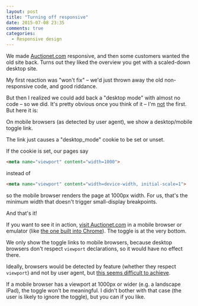 ```yaml
---
layout: post
title: "Turning off responsive"
date: 2015-07-08 23:35
comments: true
categories:
  - Responsive design
---
```


We made [Auctionet.com](https://auctionet.com) responsive, and then some customers wanted the old site back. Turns out they liked the overview you get with a scaled-down desktop site.

My first reaction was "won't fix" – we'd just thrown away the old non-responsive code, and good riddance.

But then I realized we could add back a "desktop mode" with almost no code – so we did. It's pretty obvious once you think of it – I'm [not](http://stackoverflow.com/q/22423687/6962#comment34101665_22423687) the first. But here it is:

On mobile browsers (as detected by user agent), we show a desktop/mobile toggle link.

The link just causes a "desktop_mode" cookie to be set or unset.

If the cookie is set, our pages say

``` html
<meta name="viewport" content="width=1000">
```

instead of

``` html
<meta name="viewport" content="width=device-width, initial-scale=1">
```

so the mobile browser renders the page at 1000px width. For us, that's the minimum width that doesn't trigger small-display breakpoints.

And that's it!

If you want to see it in action, [visit Auctionet.com](https://auctionet.com/) in a mobile browser or emulator (like [the one built into Chrome](https://developer.chrome.com/devtools/docs/device-mode)). The toggle is at the very bottom.

We only show the toggle links to mobile browsers, because desktop browsers don't respect `viewport` declarations, so it would have no effect there.

Ideally, browsers would be detected by feature (whether they respect `viewport`) and not by user agent, but [this seems difficult to achieve](http://stackoverflow.com/questions/5636774/best-method-to-determine-if-viewport-or-standard-browser).

If a mobile browser has a viewport at 1000px or wider (e.g. a landscape iPad), the toggle won't be meaningful. I didn't bother with that case (the user is likely to ignore the toggle), but you can if you like.
